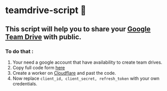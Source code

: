 # teamdrive-script 🤝

## This script will help you to share your [Google Team Drive](https://drive.google.com/drive/shared-drives) with public.

### To do that :
1. Your need a google account that have availability to create team drives.
2. Copy full code form [here](https://raw.githubusercontent.com/diablaken/teamdrive-script/main/index..js)
3. Create a worker on [Cloudflare](https://dash.cloudflare.com/) and past the code.
4. Now replace `client_id, client_secret, refresh_token` with your own credentials.

